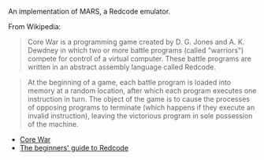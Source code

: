 An implementation of MARS, a Redcode emulator.

From Wikipedia:

> Core War is a programming game created by D. G. Jones and
> A. K. Dewdney in which two or more battle programs (called "warriors")
> compete for control of a virtual computer. These battle programs are
> written in an abstract assembly language called Redcode.

> At the beginning of a game, each battle program is loaded into memory
> at a random location, after which each program executes one instruction
> in turn. The object of the game is to cause the processes of opposing
> programs to terminate (which happens if they execute an invalid
> instruction), leaving the victorious program in sole possession
> of the machine.

* [Core War]('https://en.wikipedia.org/wiki/Core_War')
* [The beginners' guide to Redcode](http://vyznev.net/corewar/guide.html)
